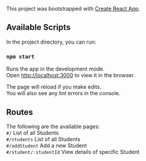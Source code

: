 This project was bootstrapped with [Create React App](https://github.com/facebook/create-react-app).

## Available Scripts

In the project directory, you can run:

### `npm start`

Runs the app in the development mode.<br />
Open [http://localhost:3000](http://localhost:3000) to view it in the browser.

The page will reload if you make edits.<br />
You will also see any lint errors in the console.

## Routes

The following are the available pages:<br />
`#/`                        List of all Students<br />
`#/students`                List of all Students<br />
`#/addStudent`              Add a new Student<br />
`#/student/:studentId`      View details of specific Student<br />